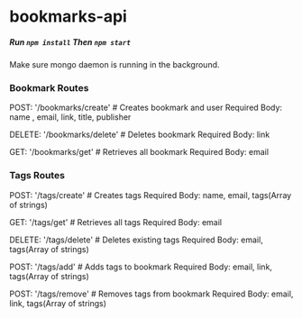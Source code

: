 # bookmarks-api

##### Run `npm install` Then `npm start`
Make sure mongo daemon is running in the background.

### Bookmark Routes
POST: '/bookmarks/create'    # Creates bookmark and user
Required Body: name , email, link, title, publisher

DELETE: '/bookmarks/delete'     # Deletes bookmark
Required Body: link

GET: '/bookmarks/get'    # Retrieves all bookmark
Required Body: email

### Tags Routes
POST: '/tags/create'    # Creates tags
Required Body: name, email, tags(Array of strings)

GET: '/tags/get'    # Retrieves all tags
Required Body: email

DELETE: '/tags/delete'   # Deletes existing tags
Required Body: email, tags(Array of strings)

POST: '/tags/add'   # Adds tags to bookmark
Required Body: email, link, tags(Array of strings)

POST: '/tags/remove'    # Removes tags from bookmark
Required Body: email, link, tags(Array of strings)